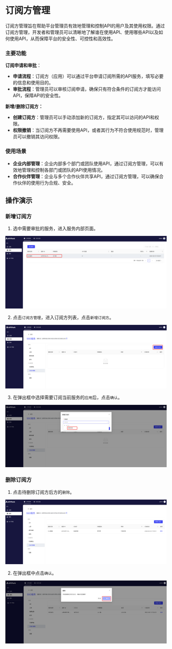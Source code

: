 # 订阅方管理

订阅方管理旨在帮助平台管理员有效地管理和控制API的用户及其使用权限。通过订阅方管理，开发者和管理员可以清晰地了解谁在使用API、使用哪些API以及如何使用API，从而保障平台的安全性、可控性和高效性。

### **主要功能**

**订阅申请和审批**：

* **申请流程**：订阅方（应用）可以通过平台申请订阅所需的API服务，填写必要的信息和使用目的。
* **审批流程**：管理员可以审核订阅申请，确保只有符合条件的订阅方才能访问API，保障API的安全性。

**新增/删除订阅方：**

* **创建订阅方**：管理员可以手动添加新的订阅方，指定其可以访问的API和权限。
* **权限撤销**：当订阅方不再需要使用API，或者其行为不符合使用规范时，管理员可以撤销其访问权限。

### **使用场景**

* **企业内部管理**：企业内部多个部门或团队使用API，通过订阅方管理，可以有效地管理和控制各部门或团队的API使用情况。
* **合作伙伴管理**：企业与多个合作伙伴共享API，通过订阅方管理，可以确保合作伙伴的使用行为合规、安全。

## 操作演示

### 新增订阅方
1. 选中需要审批的服务，进入服务内部页面。

![](images/2024-08-14/cf9e5cd3b52f3977f4e5503e01234a4e538d9d9c1433c2ed9294e7de4afd00e5.png)

2. 点击`订阅方管理`，进入订阅方列表，点击`新增订阅方`。

![](images/2024-08-16/6dff3cf95785536a54c3206aac64825030923ef5d8794add8ea3ab698f868ce3.png)  

3. 在弹出框中选择需要订阅当前服务的`应用`后，点击`确认`。

![](images/2024-08-16/f378af0dca86170325765fc3d57aebcf4687226ba625bcba537059d4a2e86132.png)  


### 删除订阅方

1. 点击待删除订阅方后方的`删除`。

![](images/2024-08-16/0387fe269a561f741711a75a481e0106fe0a45fbe2e6410ab8f774135ce06e60.png)  

2. 在弹出框中点击`确认`。

![](images/2024-08-16/9973596140aa6b0c87ef1c01e7961e80fb2f0ea7ab0a74b3a6628d64b5146a4e.png)  
